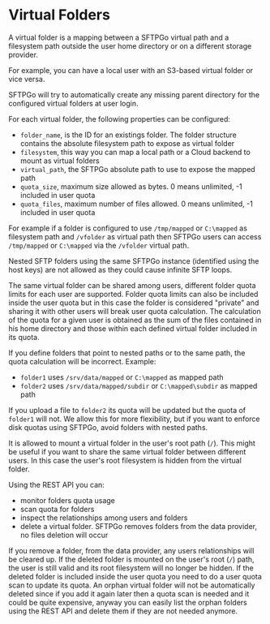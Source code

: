 # Virtual Folders

A virtual folder is a mapping between a SFTPGo virtual path and a filesystem path outside the user home directory or on a different storage provider.

For example, you can have a local user with an S3-based virtual folder or vice versa.

SFTPGo will try to automatically create any missing parent directory for the configured virtual folders at user login.

For each virtual folder, the following properties can be configured:

- `folder_name`, is the ID for an existings folder. The folder structure contains the absolute filesystem path to expose as virtual folder
- `filesystem`, this way you can map a local path or a Cloud backend to mount as virtual folders
- `virtual_path`, the SFTPGo absolute path to use to expose the mapped path
- `quota_size`, maximum size allowed as bytes. 0 means unlimited, -1 included in user quota
- `quota_files`, maximum number of files allowed. 0 means unlimited, -1 included in user quota

For example if a folder is configured to use `/tmp/mapped` or `C:\mapped` as filesystem path and `/vfolder` as virtual path then SFTPGo users can access `/tmp/mapped` or `C:\mapped` via the `/vfolder` virtual path.

Nested SFTP folders using the same SFTPGo instance (identified using the host keys) are not allowed as they could cause infinite SFTP loops.

The same virtual folder can be shared among users, different folder quota limits for each user are supported.
Folder quota limits can also be included inside the user quota but in this case the folder is considered "private" and sharing it with other users will break user quota calculation.
The calculation of the quota for a given user is obtained as the sum of the files contained in his home directory and those within each defined virtual folder included in its quota.

If you define folders that point to nested paths or to the same path, the quota calculation will be incorrect. Example:

- `folder1` uses `/srv/data/mapped` or `C:\mapped` as mapped path
- `folder2` uses `/srv/data/mapped/subdir` or `C:\mapped\subdir` as mapped path

If you upload a file to `folder2` its quota will be updated but the quota of `folder1` will not. We allow this for more flexibility, but if you want to enforce disk quotas using SFTPGo, avoid folders with nested paths.

It is allowed to mount a virtual folder in the user's root path (`/`). This might be useful if you want to share the same virtual folder between different users. In this case the user's root filesystem is hidden from the virtual folder.

Using the REST API you can:

- monitor folders quota usage
- scan quota for folders
- inspect the relationships among users and folders
- delete a virtual folder. SFTPGo removes folders from the data provider, no files deletion will occur

If you remove a folder, from the data provider, any users relationships will be cleared up. If the deleted folder is mounted on the user's root (`/`) path, the user is still valid and its root filesystem will no longer be hidden. If the deleted folder is included inside the user quota you need to do a user quota scan to update its quota. An orphan virtual folder will not be automatically deleted since if you add it again later then a quota scan is needed and it could be quite expensive, anyway you can easily list the orphan folders using the REST API and delete them if they are not needed anymore.
